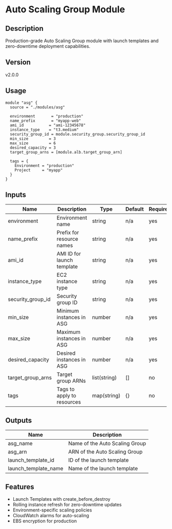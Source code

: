 # Auto Scaling Group Module

## Description
Production-grade Auto Scaling Group module with launch templates and zero-downtime deployment capabilities.

## Version
v2.0.0

## Usage
```hcl
module "asg" {
  source = "./modules/asg"
  
  environment       = "production"
  name_prefix       = "myapp-web"
  ami_id           = "ami-12345678"
  instance_type    = "t3.medium"
  security_group_id = module.security_group.security_group_id
  min_size         = 3
  max_size         = 6
  desired_capacity = 3
  target_group_arns = [module.alb.target_group_arn]
  
  tags = {
    Environment = "production"
    Project     = "myapp"
  }
}
```

## Inputs
| Name | Description | Type | Default | Required |
|------|-------------|------|---------|----------|
| environment | Environment name | string | n/a | yes |
| name_prefix | Prefix for resource names | string | n/a | yes |
| ami_id | AMI ID for launch template | string | n/a | yes |
| instance_type | EC2 instance type | string | n/a | yes |
| security_group_id | Security group ID | string | n/a | yes |
| min_size | Minimum instances in ASG | number | n/a | yes |
| max_size | Maximum instances in ASG | number | n/a | yes |
| desired_capacity | Desired instances in ASG | number | n/a | yes |
| target_group_arns | Target group ARNs | list(string) | [] | no |
| tags | Tags to apply to resources | map(string) | {} | no |

## Outputs
| Name | Description |
|------|-------------|
| asg_name | Name of the Auto Scaling Group |
| asg_arn | ARN of the Auto Scaling Group |
| launch_template_id | ID of the launch template |
| launch_template_name | Name of the launch template |

## Features
- Launch Templates with create_before_destroy
- Rolling instance refresh for zero-downtime updates
- Environment-specific scaling policies
- CloudWatch alarms for auto-scaling
- EBS encryption for production
